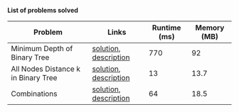**List of problems solved**

| Problem | Links | Runtime (ms) | Memory (MB) |
| ---- | ---- | ---- | ---- |
| Minimum Depth of Binary Tree | [solution](Easy/MinimumDepthOfBinaryTree.py), [description](https://leetcode.com/problems/minimum-depth-of-binary-tree/description/) | 770 | 92 |
| All Nodes Distance k in Binary Tree | [solution](Medium/AllNodesDistanceKInBinaryTree.py), [description](https://leetcode.com/problems/all-nodes-distance-k-in-binary-tree/description/) | 13 | 13.7 |
| Combinations | [solution](Medium/Combinations.py), [description](https://leetcode.com/problems/combinations/) | 64 | 18.5